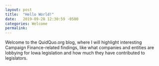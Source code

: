 ```yaml
---
layout: post
title:  "Hello World!"
date:   2019-09-28 12:30:59 -0500
categories: Welcome
permalink:
---
```

Welcome to the QuidQuo.org blog, where I will highlight interesting Campaign Finance-related findings, like what companies and entities are lobbying for Iowa legislation and how much they have contributed to legislators.